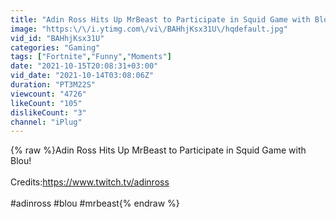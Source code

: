 ```yaml
---
title: "Adin Ross Hits Up MrBeast to Participate in Squid Game with Blou!"
image: "https:\/\/i.ytimg.com\/vi\/BAHhjKsx31U\/hqdefault.jpg"
vid_id: "BAHhjKsx31U"
categories: "Gaming"
tags: ["Fortnite","Funny","Moments"]
date: "2021-10-15T20:08:31+03:00"
vid_date: "2021-10-14T03:08:06Z"
duration: "PT3M22S"
viewcount: "4726"
likeCount: "105"
dislikeCount: "3"
channel: "iPlug"
---
```

{% raw %}Adin Ross Hits Up MrBeast to Participate in Squid Game with Blou!<br /><br />Credits:<a rel="nofollow" target="blank" href="https://www.twitch.tv/adinross">https://www.twitch.tv/adinross</a><br /><br />#adinross #blou #mrbeast{% endraw %}
